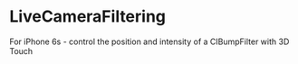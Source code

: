 # LiveCameraFiltering


For iPhone 6s - control the position and intensity of a CIBumpFilter with 3D Touch
